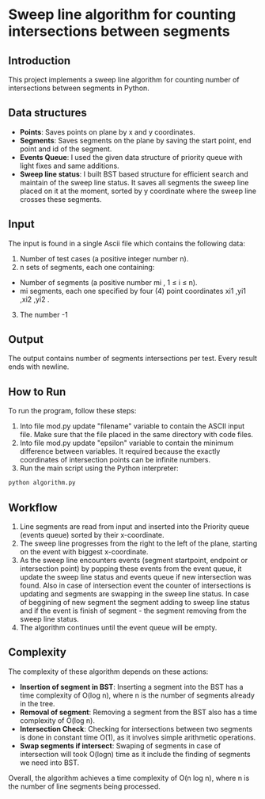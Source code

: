 # Sweep line algorithm for counting intersections between segments

## Introduction

This project implements a sweep line algorithm for counting number of intersections between segments in Python. 

## Data structures

- **Points**: Saves points on plane by x and y coordinates.
- **Segments**: Saves segments on the plane by saving the start point, end point and id of the segment. 
- **Events Queue**: I used the given data structure of priority queue with light fixes and same additions.
- **Sweep line status**: I built BST based structure for efficient search and maintain of the sweep line status. It saves all segments the sweep line placed on it at the moment, sorted by y coordinate where the sweep line crosses these segments.

## Input
The input is found in a single Ascii file which contains the following data:
1. Number of test cases (a positive integer number n).
2. n sets of segments, each one containing:
- Number of segments (a positive number mi
, 1 ≤ i ≤ n).
- mi segments, each one specified by four (4) point coordinates xi1
,yi1
,xi2
,yi2
.
3. The number -1

## Output
The output contains number of segments intersections per test. Every result ends with newline.

## How to Run

To run the program, follow these steps:

1. Into file mod.py update "filename" variable to contain the ASCII input file. Make sure that the file placed in the same directory with code files.
2. Into file mod.py update "epsilon" variable to contain the minimum difference between variables. It required because the exactly coordinates of intersection points can be infinite numbers.
3. Run the main script using the Python interpreter:

```bash
python algorithm.py
```

## Workflow
1. Line segments are read from input and inserted into the Priority queue (events queue) sorted by their x-coordinate.
2. The sweep line progresses from the right to the left of the plane, starting on the event with biggest x-coordinate.
3. As the sweep line encounters events (segment startpoint, endpoint or intersection point) by popping these events from the event queue, it update the sweep line status and events queue if new intersection was found. 
Also in case of intersection event the counter of intersections is updating and segments are swapping in the sweep line status. 
In case of beggining of new segment the segment adding to sweep line status and if the event is finish of segment - the segment removing from the sweep line status.
4. The algorithm continues until the event queue will be empty.

## Complexity

The complexity of these algorithm depends on these actions:

- **Insertion of segment in BST**: Inserting a segment into the BST has a time complexity of O(log n), where n is the number of segments already in the tree.
- **Removal of segment**: Removing a segment from the BST also has a time complexity of O(log n).
- **Intersection Check**: Checking for intersections between two segments is done in constant time O(1), as it involves simple arithmetic operations.
- **Swap segments if intersect**: Swaping of segments in case of intersection will took O(logn) time as it include the finding of segments we need into BST.

Overall, the algorithm achieves a time complexity of O(n log n), where n is the number of line segments being processed.

